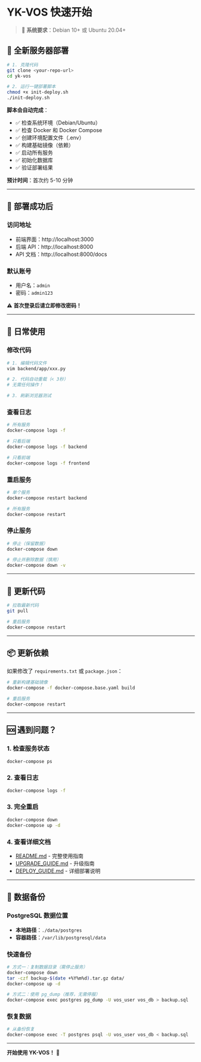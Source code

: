 # YK-VOS 快速开始

> 🐧 **系统要求**：Debian 10+ 或 Ubuntu 20.04+

## 🚀 全新服务器部署

```bash
# 1. 克隆代码
git clone <your-repo-url>
cd yk-vos

# 2. 运行一键部署脚本
chmod +x init-deploy.sh
./init-deploy.sh
```

**脚本会自动完成**：
- ✅ 检查系统环境（Debian/Ubuntu）
- ✅ 检查 Docker 和 Docker Compose
- ✅ 创建环境配置文件（.env）
- ✅ 构建基础镜像（依赖）
- ✅ 启动所有服务
- ✅ 初始化数据库
- ✅ 验证部署结果

**预计时间**：首次约 5-10 分钟

---

## 🎯 部署成功后

### 访问地址
- 前端界面：http://localhost:3000
- 后端 API：http://localhost:8000
- API 文档：http://localhost:8000/docs

### 默认账号
- 用户名：`admin`
- 密码：`admin123`

⚠️ **首次登录后请立即修改密码！**

---

## 🔧 日常使用

### 修改代码
```bash
# 1. 编辑代码文件
vim backend/app/xxx.py

# 2. 代码自动重载（< 3秒）
# 无需任何操作！

# 3. 刷新浏览器测试
```

### 查看日志
```bash
# 所有服务
docker-compose logs -f

# 只看后端
docker-compose logs -f backend

# 只看前端
docker-compose logs -f frontend
```

### 重启服务
```bash
# 单个服务
docker-compose restart backend

# 所有服务
docker-compose restart
```

### 停止服务
```bash
# 停止（保留数据）
docker-compose down

# 停止并删除数据（慎用）
docker-compose down -v
```

---

## 🔄 更新代码

```bash
# 拉取最新代码
git pull

# 重启服务
docker-compose restart
```

---

## 📦 更新依赖

如果修改了 `requirements.txt` 或 `package.json`：

```bash
# 重新构建基础镜像
docker-compose -f docker-compose.base.yaml build

# 重启服务
docker-compose restart
```

---

## 🆘 遇到问题？

### 1. 检查服务状态
```bash
docker-compose ps
```

### 2. 查看日志
```bash
docker-compose logs -f
```

### 3. 完全重启
```bash
docker-compose down
docker-compose up -d
```

### 4. 查看详细文档
- [README.md](./README.md) - 完整使用指南
- [UPGRADE_GUIDE.md](./UPGRADE_GUIDE.md) - 升级指南
- [DEPLOY_GUIDE.md](./DEPLOY_GUIDE.md) - 详细部署说明

---

## 💾 数据备份

### PostgreSQL 数据位置
- **本地路径**：`./data/postgres`
- **容器路径**：`/var/lib/postgresql/data`

### 快速备份
```bash
# 方式一：复制数据目录（需停止服务）
docker-compose down
tar -czf backup-$(date +%Y%m%d).tar.gz data/
docker-compose up -d

# 方式二：使用 pg_dump（推荐，无需停服）
docker-compose exec postgres pg_dump -U vos_user vos_db > backup.sql
```

### 恢复数据
```bash
# 从备份恢复
docker-compose exec -T postgres psql -U vos_user vos_db < backup.sql
```

---

**开始使用 YK-VOS！** 🎉


